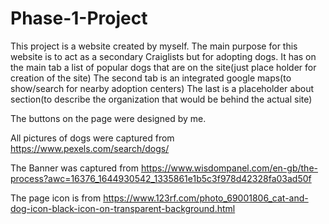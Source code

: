 # Phase-1-Project
This project is a website created by myself. 
The main purpose for this website is to act as a secondary Craiglists but for adopting dogs.
It has on the main tab a list of popular dogs that are on the site(just place holder for creation of the site)
The second tab is an integrated google maps(to show/search for nearby adoption centers)
The last is a placeholder about section(to describe the organization that would be behind the actual site)



The buttons on the page were designed by me.

All pictures of dogs were captured from https://www.pexels.com/search/dogs/

The Banner was captured from https://www.wisdompanel.com/en-gb/the-process?awc=16376_1644930542_1335861e1b5c3f978d42328fa03ad50f

The page icon is from https://www.123rf.com/photo_69001806_cat-and-dog-icon-black-icon-on-transparent-background.html